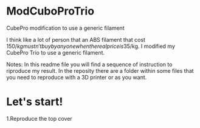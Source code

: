 # ModCuboProTrio
CubePro modification to use a generic filament

I think like a lot of person that an ABS filament that cost 150$/kg mustn't buy by anyone when the real price is 35$/kg. I modified my CubePro Trio to use a generic filament.

Notes: In this readme file you will find a sequence of instruction to riproduce my result. In the reposity there are a folder within some files that you need to reproduce with a 3D printer or as you want.

# Let's start!

1.Reproduce the top cover

